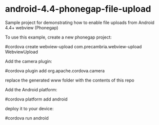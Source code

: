 android-4.4-phonegap-file-upload
================================

Sample project for demonstrating how to enable file uploads from Android 4.4+ webview (Phonegap)


To use this example, create a new phonegap project:

#cordova create webview-upload com.precambria.webview-upload WebviewUpload

Add the camera plugin:

#cordova plugin add org.apache.cordova.camera

replace the generated www folder with the contents of this repo

Add the Android platform:

#cordova platform add android


deploy it to your device:

#cordova run android